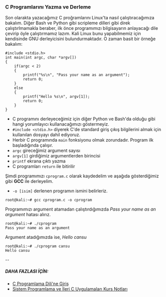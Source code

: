 ### C Programlarını Yazma ve Derleme

Son olarakta yazacağımız C proğramlarını Linux'ta nasıl çalıştıracağımıza bakalım. Diğer Bash ve Python gibi scripleme dilleri gibi direk çalıştırlmamakla beraber, ilk önce programımızı bilgisayarın anlayacağı dile çevirip öyle çalıştırmamız lazım. Kali Linux bunu yapabilmemiz için kendisinde GNU derleyicisini bulundurmaktadır. O zaman basit bir örneğe bakalım:

```ShellSession
#include <stdio.h>
int main(int argc, char *argv[])
{
    if(argc < 2)
    {
        printf("%s\n", "Pass your name as an argument");
        return 0;
    }
    else
    {
        printf("Hello %s\n", argv[1]);
        return 0;
    }
}
```

* C programını derleyeceğimiz için diğer Python ve Bash'da olduğu gibi hangi yorumlayıcı kullanacağımızı göstermeyiz. 
* `#include <stdio.h>` diyerek C'de standard giriş çıkış bilgilerini almak için kullanılan dosyayı dahil ediyoruz.
* Herbir C programında `main` fonksiyonu olmak zorundadır. Program ilk başladığında çalışır.
* `argc` gireceğimiz argument sayısı
* `argv[1]` girdiğimiz argumentlerden birincisi
* `printf` ekrana çıktı yazma
* C programları `return` ile bitirilir

Şimdi programımızı `cprogram.c` olarak kaydedelim ve aşağıda gösterdiğimiz gibi __GCC__ ile derleyelim.
* `-o [isim]` derlenen programın ismini belirleriz.

```ShellSession
root@kali:~# gcc cprogram.c -o cprogram
```

Programımızı argument atamadan çalıştırdığımızda _Pass your name as an argument_ hatası alırız.

```ShellSession
root@kali:~# ./cprogram
Pass your name as an argument
```

Argument atadığımızda ise, _Hello cansu_

```ShellSession
root@kali:~# ./cprogram cansu
Hello cansu
```

-- 

##### DAHA FAZLASI İÇİN:

* [C Programlama Dili'ne Giriş](http://www1.gantep.edu.tr/~bingul/c/index.php)
* [Sistem Programlama ve İleri C Uygulamaları Kurs Notları](http://www.kaanaslan.com/resource/course_note/download_file.php?file_id=16)